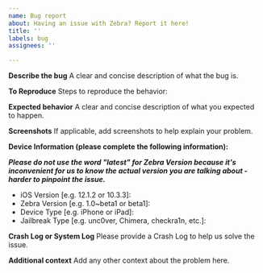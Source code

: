 ```yaml
---
name: Bug report
about: Having an issue with Zebra? Report it here!
title: ''
labels: bug
assignees: ''

---
```


**Describe the bug**
A clear and concise description of what the bug is.

**To Reproduce**
Steps to reproduce the behavior:

**Expected behavior**
A clear and concise description of what you expected to happen.

**Screenshots**
If applicable, add screenshots to help explain your problem.

**Device Information (please complete the following information):**

***Please do not use the word "latest" for Zebra Version because it's inconvenient for us to know the actual version you are talking about - harder to pinpoint the issue.***
 - iOS Version [e.g. 12.1.2 or 10.3.3]: <INSERT-HERE>
 - Zebra Version [e.g. 1.0\~beta1 or beta1]: <INSERT-HERE>
 - Device Type [e.g. iPhone or iPad]: <INSERT-HERE>
 - Jailbreak Type [e.g. unc0ver, Chimera, checkra1n, etc.]: <INSERT-HERE>

**Crash Log or System Log**
Please provide a Crash Log to help us solve the issue.

**Additional context**
Add any other context about the problem here.

